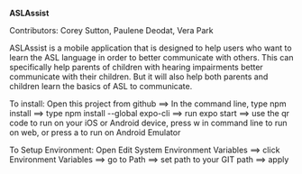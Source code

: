 **ASLAssist**

Contributors: Corey Sutton, Paulene Deodat, Vera Park

ASLAssist is a mobile application that is designed to help users who want to learn the ASL language in order to better communicate with others.  This can specifically help parents of children with hearing impairments better communicate with their children.  But it will also help both parents and children learn the basics of ASL to communicate.

To install: Open this project from github ==> In the command line, type npm install ==> type npm install --global expo-cli ==> run expo start ==> use the qr code to run on your iOS or Android device, press w in command line to run on web, or press a to run on Android Emulator

To Setup Environment:  Open Edit System Environment Variables ==> click Environment Variables ==> go to Path ==> set path to your GIT path ==> apply